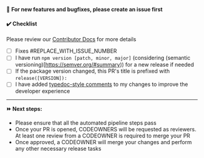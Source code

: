 📣 **For new features and bugfixes, please create an issue first**

#### ✔️ Checklist

Please review our [Contributor Docs](https://github.com/capitalone/Stratum-Observability/blob/main/CONTRIBUTING.md) for more details

- [ ] Fixes #REPLACE_WITH_ISSUE_NUMBER
- [ ] I have run `npm version [patch, minor, major]` (considering (semantic versioning)[https://semver.org/#summary)) for a new release if needed
- [ ] If the package version changed, this PR's title is prefixed with `release([VERSION]): `
- [ ] I have added [typedoc-style comments](https://typedoc.org/example/) to my changes to improve the developer experience

---

**⏩ Next steps:**

- Please ensure that all the automated pipeline steps pass
- Once your PR is opened, CODEOWNERS will be requested as reviewers. At least one review from a CODEOWNER is required to merge your PR
- Once approved, a CODEOWNER will merge your changes and perform any other necessary release tasks
